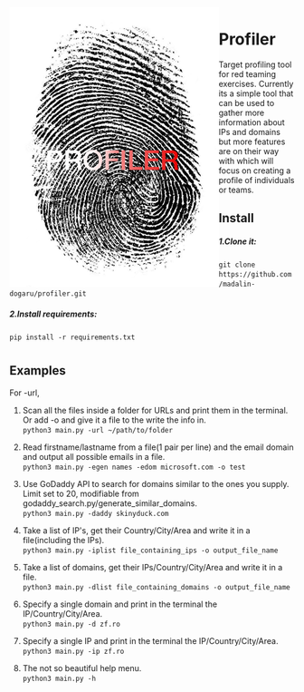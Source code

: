 
<img align="left" alt="PNG" src="https://raw.githubusercontent.com/madalin-dogaru/madalin-dogaru/master/profiler-logo.png?raw=true" width="370" height="493" />

# Profiler   

Target profiling tool for red teaming exercises. Currently its a simple tool that can be used to gather more information about IPs and domains but more features are on their way with which will focus on creating a profile of individuals or teams.    


Install
---
##### 1.Clone it:   
`git clone https://github.com/madalin-dogaru/profiler.git` 

##### 2.Install requirements:   
`pip install -r requirements.txt`   

#   
#   
#   

Examples
---

For -url, 
1. Scan all the files inside a folder for URLs and print them in the terminal. Or add -o and give it a file to the write the info in.  
`python3 main.py -url ~/path/to/folder`   

2. Read firstname/lastname from a file(1 pair per line) and the email domain and output all possible emails in a file.    
`python3 main.py -egen names -edom microsoft.com -o test`   

3. Use GoDaddy API to search for domains similar to the ones you supply. Limit set to 20, modifiable from godaddy_search.py/generate_similar_domains.  
`python3 main.py -daddy skinyduck.com`

3. Take a list of IP's, get their Country/City/Area and write it in a file(including the IPs).    
`python3 main.py -iplist file_containing_ips -o output_file_name`

4. Take a list of domains, get their IPs/Country/City/Area and write it in a file.   
`python3 main.py -dlist file_containing_domains -o output_file_name`

5. Specify a single domain and print in the terminal the IP/Country/City/Area.   
`python3 main.py -d zf.ro`

6. Specify a single IP and print in the terminal the IP/Country/City/Area.   
`python3 main.py -ip zf.ro`

7. The not so beautiful help menu.    
`python3 main.py -h`   

